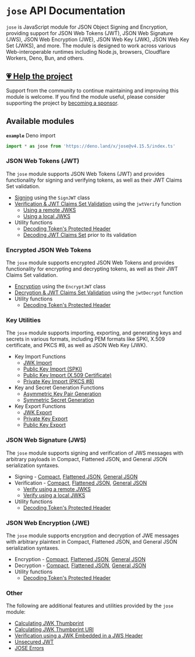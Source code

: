 # `jose` API Documentation

`jose` is JavaScript module for JSON Object Signing and Encryption, providing support for JSON Web Tokens (JWT), JSON Web Signature (JWS), JSON Web Encryption (JWE), JSON Web Key (JWK), JSON Web Key Set (JWKS), and more. The module is designed to work across various Web-interoperable runtimes including Node.js, browsers, Cloudflare Workers, Deno, Bun, and others.

## [💗 Help the project](https://github.com/sponsors/panva)

Support from the community to continue maintaining and improving this module is welcome. If you find the module useful, please consider supporting the project by [becoming a sponsor](https://github.com/sponsors/panva).

## Available modules

**`example`** Deno import
```js
import * as jose from 'https://deno.land/x/jose@v4.15.5/index.ts'
```

### JSON Web Tokens (JWT)

The `jose` module supports JSON Web Tokens (JWT) and provides functionality for signing and verifying tokens, as well as their JWT Claims Set validation.

- [Signing](https://github.com/panva/jose/blob/v4.15.5/docs/classes/jwt_sign.SignJWT.md) using the `SignJWT` class
- [Verification & JWT Claims Set Validation](https://github.com/panva/jose/blob/v4.15.5/docs/functions/jwt_verify.jwtVerify.md) using the `jwtVerify` function
  - [Using a remote JWKS](https://github.com/panva/jose/blob/v4.15.5/docs/functions/jwks_remote.createRemoteJWKSet.md)
  - [Using a local JWKS](https://github.com/panva/jose/blob/v4.15.5/docs/functions/jwks_local.createLocalJWKSet.md)
- Utility functions
  - [Decoding Token's Protected Header](https://github.com/panva/jose/blob/v4.15.5/docs/functions/util_decode_protected_header.decodeProtectedHeader.md)
  - [Decoding JWT Claims Set](https://github.com/panva/jose/blob/v4.15.5/docs/functions/util_decode_jwt.decodeJwt.md) prior to its validation

### Encrypted JSON Web Tokens

The `jose` module supports encrypted JSON Web Tokens and provides functionality for encrypting and decrypting tokens, as well as their JWT Claims Set validation.

- [Encryption](https://github.com/panva/jose/blob/v4.15.5/docs/classes/jwt_encrypt.EncryptJWT.md) using the `EncryptJWT` class
- [Decryption & JWT Claims Set Validation](https://github.com/panva/jose/blob/v4.15.5/docs/functions/jwt_decrypt.jwtDecrypt.md) using the `jwtDecrypt` function
- Utility functions
  - [Decoding Token's Protected Header](https://github.com/panva/jose/blob/v4.15.5/docs/functions/util_decode_protected_header.decodeProtectedHeader.md)

### Key Utilities

The `jose` module supports importing, exporting, and generating keys and secrets in various formats, including PEM formats like SPKI, X.509 certificate, and PKCS #8, as well as JSON Web Key (JWK).

- Key Import Functions
  - [JWK Import](https://github.com/panva/jose/blob/v4.15.5/docs/functions/key_import.importJWK.md)
  - [Public Key Import (SPKI)](https://github.com/panva/jose/blob/v4.15.5/docs/functions/key_import.importSPKI.md)
  - [Public Key Import (X.509 Certificate)](https://github.com/panva/jose/blob/v4.15.5/docs/functions/key_import.importX509.md)
  - [Private Key Import (PKCS #8)](https://github.com/panva/jose/blob/v4.15.5/docs/functions/key_import.importPKCS8.md)
- Key and Secret Generation Functions
  - [Asymmetric Key Pair Generation](https://github.com/panva/jose/blob/v4.15.5/docs/functions/key_generate_key_pair.generateKeyPair.md)
  - [Symmetric Secret Generation](https://github.com/panva/jose/blob/v4.15.5/docs/functions/key_generate_secret.generateSecret.md)
- Key Export Functions
  - [JWK Export](https://github.com/panva/jose/blob/v4.15.5/docs/functions/key_export.exportJWK.md)
  - [Private Key Export](https://github.com/panva/jose/blob/v4.15.5/docs/functions/key_export.exportPKCS8.md)
  - [Public Key Export](https://github.com/panva/jose/blob/v4.15.5/docs/functions/key_export.exportSPKI.md)

### JSON Web Signature (JWS)

The `jose` module supports signing and verification of JWS messages with arbitrary payloads in Compact, Flattened JSON, and General JSON serialization syntaxes.

- Signing - [Compact](https://github.com/panva/jose/blob/v4.15.5/docs/classes/jws_compact_sign.CompactSign.md), [Flattened JSON](https://github.com/panva/jose/blob/v4.15.5/docs/classes/jws_flattened_sign.FlattenedSign.md), [General JSON](https://github.com/panva/jose/blob/v4.15.5/docs/classes/jws_general_sign.GeneralSign.md)
- Verification - [Compact](https://github.com/panva/jose/blob/v4.15.5/docs/functions/jws_compact_verify.compactVerify.md), [Flattened JSON](https://github.com/panva/jose/blob/v4.15.5/docs/functions/jws_flattened_verify.flattenedVerify.md), [General JSON](https://github.com/panva/jose/blob/v4.15.5/docs/functions/jws_general_verify.generalVerify.md)
  - [Verify using a remote JWKS](https://github.com/panva/jose/blob/v4.15.5/docs/functions/jwks_remote.createRemoteJWKSet.md)
  - [Verify using a local JWKS](https://github.com/panva/jose/blob/v4.15.5/docs/functions/jwks_local.createLocalJWKSet.md)
- Utility functions
  - [Decoding Token's Protected Header](https://github.com/panva/jose/blob/v4.15.5/docs/functions/util_decode_protected_header.decodeProtectedHeader.md)

### JSON Web Encryption (JWE)

The `jose` module supports encryption and decryption of JWE messages with arbitrary plaintext in Compact, Flattened JSON, and General JSON serialization syntaxes.

- Encryption - [Compact](https://github.com/panva/jose/blob/v4.15.5/docs/classes/jwe_compact_encrypt.CompactEncrypt.md), [Flattened JSON](https://github.com/panva/jose/blob/v4.15.5/docs/classes/jwe_flattened_encrypt.FlattenedEncrypt.md), [General JSON](https://github.com/panva/jose/blob/v4.15.5/docs/classes/jwe_general_encrypt.GeneralEncrypt.md)
- Decryption - [Compact](https://github.com/panva/jose/blob/v4.15.5/docs/functions/jwe_compact_decrypt.compactDecrypt.md), [Flattened JSON](https://github.com/panva/jose/blob/v4.15.5/docs/functions/jwe_flattened_decrypt.flattenedDecrypt.md), [General JSON](https://github.com/panva/jose/blob/v4.15.5/docs/functions/jwe_general_decrypt.generalDecrypt.md)
- Utility functions
  - [Decoding Token's Protected Header](https://github.com/panva/jose/blob/v4.15.5/docs/functions/util_decode_protected_header.decodeProtectedHeader.md)

### Other

The following are additional features and utilities provided by the `jose` module:

- [Calculating JWK Thumbprint](https://github.com/panva/jose/blob/v4.15.5/docs/functions/jwk_thumbprint.calculateJwkThumbprint.md)
- [Calculating JWK Thumbprint URI](https://github.com/panva/jose/blob/v4.15.5/docs/functions/jwk_thumbprint.calculateJwkThumbprintUri.md)
- [Verification using a JWK Embedded in a JWS Header](https://github.com/panva/jose/blob/v4.15.5/docs/functions/jwk_embedded.EmbeddedJWK.md)
- [Unsecured JWT](https://github.com/panva/jose/blob/v4.15.5/docs/classes/jwt_unsecured.UnsecuredJWT.md)
- [JOSE Errors](https://github.com/panva/jose/blob/v4.15.5/docs/modules/util_errors.md)
